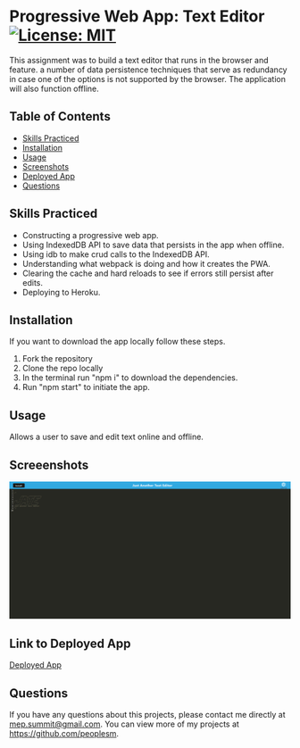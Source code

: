 # Progressive Web App: Text Editor [![License: MIT](https://img.shields.io/badge/License-MIT-blue.svg)](https://opensource.org/licenses/MIT)

This assignment was to build a text editor that runs in the browser and feature. a number of data persistence techniques that serve as redundancy in case one of the options is not supported by the browser. The application will also function offline.

## Table of Contents

- [Skills Practiced](#skills-practiced)
- [Installation](#installation)
- [Usage](#usage)
- [Screenshots](#screeenshots)
- [Deployed App](#link-to-deployed-app)
- [Questions](#questions)

## Skills Practiced

- Constructing a progressive web app.
- Using IndexedDB API to save data that persists in the app when offline.
- Using idb to make crud calls to the IndexedDB API.
- Understanding what webpack is doing and how it creates the PWA.
- Clearing the cache and hard reloads to see if errors still persist after edits.
- Deploying to Heroku.

## Installation

If you want to download the app locally follow these steps.

1. Fork the repository
2. Clone the repo locally
3. In the terminal run "npm i" to download the dependencies.
4. Run "npm start" to initiate the app.

## Usage

Allows a user to save and edit text online and offline.

## Screeenshots

![alt text](./assets/pwa-text-editor-ss.png)

## Link to Deployed App

[Deployed App](https://blooming-retreat-74088.herokuapp.com/)

## Questions

If you have any questions about this projects, please contact me directly at mep.summit@gmail.com. You can view more of my projects at https://github.com/peoplesm.
